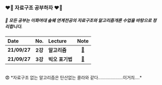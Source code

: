 ### ❤️‍🔥 자료구조 공부하자 ❤️‍🔥




##### 📖 모든 공부는 이화여대 솦웨 연계전공의 자료구조와 알고리즘개론 수업을 바탕으로 정리합니다. 
 

|Date|No.|Lecture|Note|
|:-|:-:|:-|:-:|
|**21/09/27**|**2강**|**알고리즘**| [📖]() |
|**21/09/27**|**3강**|**빅오 표기법**| [📖]() |

<br>
😨
*자료구조 없는 알고리즘은 탄산없는 콜라와 같다....................이거즤....*
<br>
